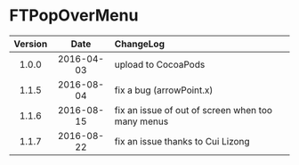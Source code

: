 # FTPopOverMenu


| Version | Date | ChangeLog |
|:--------:|:--------:|:--------|
|1.0.0|2016-04-03|upload to CocoaPods|
|1.1.5|2016-08-04|fix a bug (arrowPoint.x)|
|1.1.6|2016-08-15|fix an issue of out of screen when too many menus|
|1.1.7|2016-08-22|fix an issue thanks to Cui Lizong|



